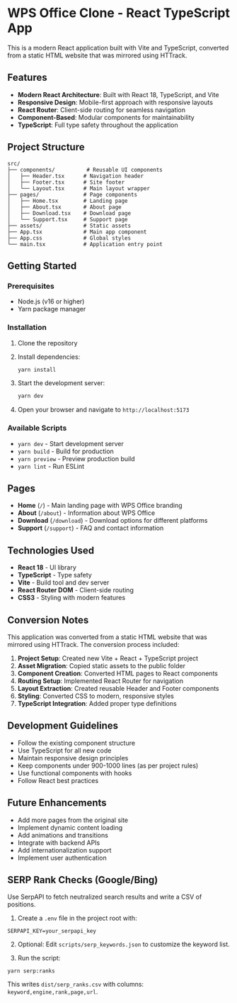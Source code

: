 # WPS Office Clone - React TypeScript App

This is a modern React application built with Vite and TypeScript, converted from a static HTML website that was mirrored using HTTrack.

## Features

- **Modern React Architecture**: Built with React 18, TypeScript, and Vite
- **Responsive Design**: Mobile-first approach with responsive layouts
- **React Router**: Client-side routing for seamless navigation
- **Component-Based**: Modular components for maintainability
- **TypeScript**: Full type safety throughout the application

## Project Structure

```
src/
├── components/          # Reusable UI components
│   ├── Header.tsx      # Navigation header
│   ├── Footer.tsx      # Site footer
│   └── Layout.tsx      # Main layout wrapper
├── pages/              # Page components
│   ├── Home.tsx        # Landing page
│   ├── About.tsx       # About page
│   ├── Download.tsx    # Download page
│   └── Support.tsx     # Support page
├── assets/             # Static assets
├── App.tsx             # Main app component
├── App.css             # Global styles
└── main.tsx            # Application entry point
```

## Getting Started

### Prerequisites

- Node.js (v16 or higher)
- Yarn package manager

### Installation

1. Clone the repository
2. Install dependencies:
   ```bash
   yarn install
   ```

3. Start the development server:
   ```bash
   yarn dev
   ```

4. Open your browser and navigate to `http://localhost:5173`

### Available Scripts

- `yarn dev` - Start development server
- `yarn build` - Build for production
- `yarn preview` - Preview production build
- `yarn lint` - Run ESLint

## Pages

- **Home** (`/`) - Main landing page with WPS Office branding
- **About** (`/about`) - Information about WPS Office
- **Download** (`/download`) - Download options for different platforms
- **Support** (`/support`) - FAQ and contact information

## Technologies Used

- **React 18** - UI library
- **TypeScript** - Type safety
- **Vite** - Build tool and dev server
- **React Router DOM** - Client-side routing
- **CSS3** - Styling with modern features

## Conversion Notes

This application was converted from a static HTML website that was mirrored using HTTrack. The conversion process included:

1. **Project Setup**: Created new Vite + React + TypeScript project
2. **Asset Migration**: Copied static assets to the public folder
3. **Component Creation**: Converted HTML pages to React components
4. **Routing Setup**: Implemented React Router for navigation
5. **Layout Extraction**: Created reusable Header and Footer components
6. **Styling**: Converted CSS to modern, responsive styles
7. **TypeScript Integration**: Added proper type definitions

## Development Guidelines

- Follow the existing component structure
- Use TypeScript for all new code
- Maintain responsive design principles
- Keep components under 900-1000 lines (as per project rules)
- Use functional components with hooks
- Follow React best practices

## Future Enhancements

- Add more pages from the original site
- Implement dynamic content loading
- Add animations and transitions
- Integrate with backend APIs
- Add internationalization support
- Implement user authentication

## SERP Rank Checks (Google/Bing)

Use SerpAPI to fetch neutralized search results and write a CSV of positions.

1. Create a `.env` file in the project root with:

```
SERPAPI_KEY=your_serpapi_key
```

2. Optional: Edit `scripts/serp_keywords.json` to customize the keyword list.

3. Run the script:

```
yarn serp:ranks
```

This writes `dist/serp_ranks.csv` with columns: `keyword,engine,rank,page,url`.